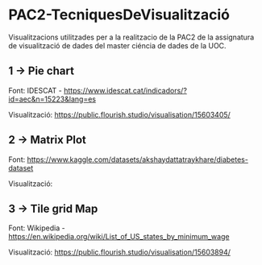 # PAC2-TecniquesDeVisualització
Visualitzacions utilitzades per a la realitzacio de la PAC2 de la assignatura de visualització de dades del master ciéncia de dades de la UOC.

## 1 -> Pie chart

Font: IDESCAT - https://www.idescat.cat/indicadors/?id=aec&n=15223&lang=es

Visualització: https://public.flourish.studio/visualisation/15603405/

## 2 -> Matrix Plot

Font: https://www.kaggle.com/datasets/akshaydattatraykhare/diabetes-dataset

Visualització: 

## 3 -> Tile grid Map

Font: Wikipedia - https://en.wikipedia.org/wiki/List_of_US_states_by_minimum_wage

Visualització: https://public.flourish.studio/visualisation/15603894/
